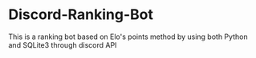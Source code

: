 # Discord-Ranking-Bot
This is a ranking bot based on Elo's points method by using both Python and SQLite3 through discord API
